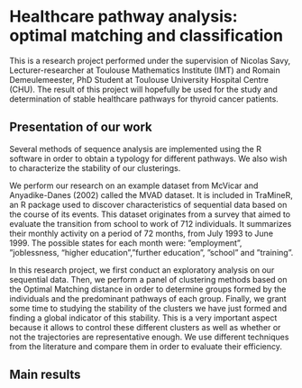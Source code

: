 # Healthcare pathway analysis: optimal matching and classification

This is a research project performed under the supervision of Nicolas Savy, Lecturer-researcher at Toulouse Mathematics Institute (IMT) and Romain Demeulemeester, PhD Student at Toulouse University Hospital Centre (CHU). The result of this project will hopefully be used for the study and determination of stable healthcare pathways for thyroid cancer patients.

## Presentation of our work

Several methods of sequence analysis are implemented using the R software in order to obtain a typology for different pathways.  We also wish to characterize the stability of our clusterings.  

We  perform  our  research  on  an  example dataset from McVicar and Anyadike-Danes (2002) called the MVAD dataset.  It is included in TraMineR, an R package used to discover characteristics of sequential data based on the course of its events.  This dataset originates from a survey that aimed to evaluate the transition from school to work of 712 individuals. It summarizes their monthly activity on a period of 72 months, from July 1993 to June 1999. The  possible  states  for  each  month  were:  ”employment”,  ”joblessness,  “higher  education”,”further education”, ”school” and ”training”.

In this research project, we first conduct an exploratory analysis on our sequential data. Then,  we  perform  a  panel  of  clustering  methods  based  on  the  Optimal  Matching  distance in  order  to  determine  groups  formed  by  the  individuals  and  the  predominant  pathways  of each  group.   Finally,  we  grant  some  time  to  studying  the  stability  of  the  clusters  we  have just formed and finding a global indicator of this stability.  This is a very important aspect because it allows to control these different clusters as well as whether or not the trajectories are representative enough.  We use different techniques from the literature and compare them in order to evaluate their efficiency. 

## Main results
